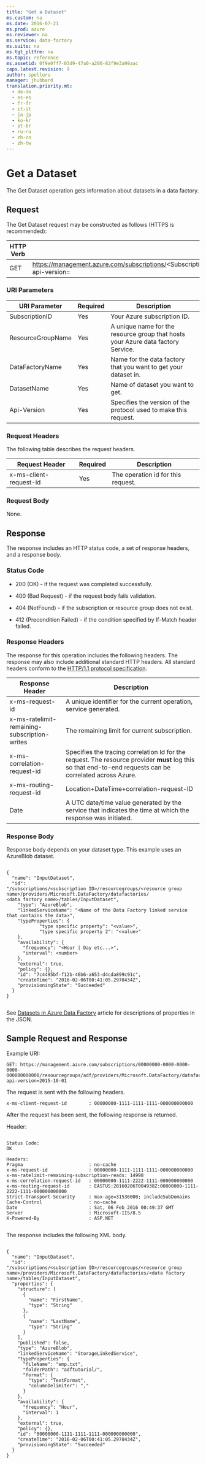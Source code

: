 ```yaml
---
title: "Get a Dataset"
ms.custom: na
ms.date: 2016-07-21
ms.prod: azure
ms.reviewer: na
ms.service: data-factory
ms.suite: na
ms.tgt_pltfrm: na
ms.topic: reference
ms.assetid: 0f9e0ff7-03d9-47a0-a200-82f9e3a99aac
caps.latest.revision: 9
author: spelluru
manager: jhubbard
translation.priority.mt: 
  - de-de
  - es-es
  - fr-fr
  - it-it
  - ja-jp
  - ko-kr
  - pt-br
  - ru-ru
  - zh-cn
  - zh-tw
---
```

# Get a Dataset
  The Get Dataset operation gets information about datasets in a data factory.  
  
## Request  
 The Get Dataset request may be constructed as follows (HTTPS is recommended):  
  
|**HTTP Verb**|**Request URI**|**HTTP Version**|  
|-|-|-|  
|GET|https://management.azure.com/subscriptions/<SubscriptionID\>/resourcegroups/<ResourceGroupName\>/providers/Microsoft.DataFactory/datafactories/<DataFactoryName\>/datasets/<DatasetName\>?api-version=<Api-Version>|HTTP/1.1|  
  
### URI Parameters  
  
|**URI Parameter**|**Required**|**Description**|  
|-|-|-|  
|SubscriptionID|Yes|Your Azure subscription ID.|  
|ResourceGroupName|Yes|A unique name for the resource group that hosts your Azure data factory Service.|  
|DataFactoryName|Yes|Name for the data factory that you want to get your dataset in.|  
|DatasetName|Yes|Name of dataset you want to get.|  
|Api-Version|Yes|Specifies the version of the protocol used to make this request.|  
  
### Request Headers  
 The following table describes the request headers.  
  
|Request Header|Required|Description|  
|-|-|-|  
|x-ms-client-request-id|Yes|The operation id for this request.|  
  
### Request Body  
 None.  
  
## Response  
 The response includes an HTTP status code, a set of response headers, and a response body.  
  
### Status Code  
  
-   200 (OK) - if the request was completed successfully.  
  
-   400 (Bad Request) - if the request body fails validation.  
  
-   404 (NotFound) - if the subscription or resource group does not exist.  
  
-   412 (Precondition Failed) - if the condition specified by If-Match header failed.  
  
### Response Headers  
 The response for this operation includes the following headers. The response may also include additional standard HTTP headers. All standard headers conform to the [HTTP/1.1 protocol specification](http://go.microsoft.com/fwlink/?linkid=150478).  
  
|**Response Header**|**Description**|  
|-|-|  
|x-ms-request-id|A unique identifier for the current operation, service generated.|  
|x-ms-ratelimit-remaining-subscription-writes|The remaining limit for current subscription.|  
|x-ms-correlation-request-id|Specifies the tracing correlation Id for the request. The resource provider **must** log this so that end-to-end requests can be correlated across Azure.|  
|x-ms-routing-request-id|Location+DateTime+correlation-request-ID|  
|Date|A UTC date/time value generated by the service that indicates the time at which the response was initiated.|  
  
### Response Body  
 Response body depends on your dataset type. This example uses an AzureBlob dataset.  
  
```  
  
{  
  "name": "InputDataset",  
  "id":  
"/subscriptions/<subscription ID>/resourcegroups/<resource group name>/providers/Microsoft.DataFactory/datafactories/  
<data factory name>/tables/InputDataset",  
    "type": "AzureBlob",  
    "linkedServiceName": "<Name of the Data Factory linked service that contains the data>",  
    "typeProperties": {  
            "type specific property": "<value>",  
            "type specific property 2": "<value>"  
    },  
    "availability": {  
      "frequency": "<Hour | Day etc...>",  
      "interval": <number>  
    },  
    "external": true,  
    "policy": {},  
    "id": "7c4495bf-f12b-46b6-a653-d4cda899c91c",  
    "createTime": "2016-02-06T00:41:05.2978434Z",  
    "provisioningState": "Succeeded"  
  }  
}  
  
```  
  
 See [Datasets in Azure Data Factory](https://azure.microsoft.com/documentation/articles/data-factory-create-datasets/) article for descriptions of properties in the JSON.  
  
## Sample Request and Response  
 Example URI:  
  
```  
GET: https://management.azure.com/subscriptions/00000000-0000-0000-0000-000000000000/resourcegroups/adf/providers/Microsoft.DataFactory/datafactories/test/dataset/InputDataset?api-version=2015-10-01  
```  
  
 The request is sent with the following headers.  
  
```  
x-ms-client-request-id        : 00000000-1111-1111-1111-000000000000  
```  
  
 After the request has been sent, the following response is returned.  
  
 Header:  
  
```  
  
Status Code:  
OK  
  
Headers:  
Pragma                        : no-cache  
x-ms-request-id               : 00000000-1111-1111-1111-000000000000  
x-ms-ratelimit-remaining-subscription-reads: 14998  
x-ms-correlation-request-id   : 00000000-1111-2222-1111-000000000000  
x-ms-routing-request-id       : EASTUS:20160206T004938Z:00000000-1111-2222-1111-000000000000  
Strict-Transport-Security     : max-age=31536000; includeSubDomains  
Cache-Control                 : no-cache  
Date                          : Sat, 06 Feb 2016 00:49:37 GMT  
Server                        : Microsoft-IIS/8.5  
X-Powered-By                  : ASP.NET  
  
```  
  
 The response includes the following XML body.  
  
```  
  
{  
  "name": "InputDataset",  
  "id":  
"/subscriptions/<subscription ID>/resourcegroups/<resource group name>/providers/Microsoft.DataFactory/datafactories/<data factory name>/tables/InputDataset",  
  "properties": {  
    "structure": [  
      {  
        "name": "FirstName",  
        "type": "String"  
      },  
      {  
        "name": "LastName",  
        "type": "String"  
      }  
    ],  
    "published": false,  
    "type": "AzureBlob",  
    "linkedServiceName": "StorageLinkedService",  
    "typeProperties": {  
      "fileName": "emp.txt",  
      "folderPath": "adftutorial/",  
      "format": {  
        "type": "TextFormat",  
        "columnDelimiter": ","  
      }  
    },  
    "availability": {  
      "frequency": "Hour",  
      "interval": 1  
    },  
    "external": true,  
    "policy": {},  
    "id": "00000000-1111-1111-1111-000000000000",  
    "createTime": "2016-02-06T00:41:05.2978434Z",  
    "provisioningState": "Succeeded"  
  }  
}  
  
```  
  
  